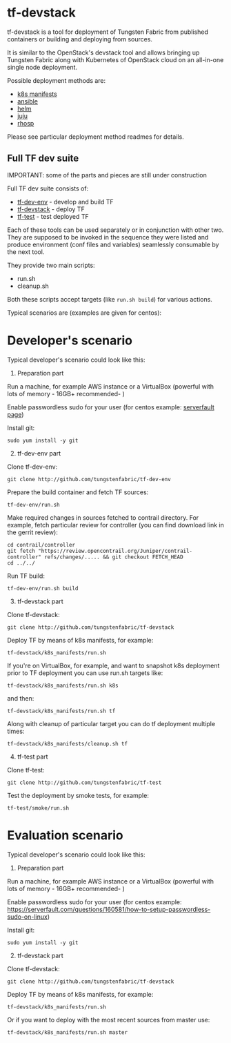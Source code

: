 # tf-devstack

tf-devstack is a tool for deployment of Tungsten Fabric from published containers or building and deploying from sources.

It is similar to the OpenStack's devstack tool and
allows bringing up Tungsten Fabric along with Kubernetes of OpenStack cloud on an all-in-one single node deployment.

Possible deployment methods are:
- [k8s manifests](https://github.com/tungstenfabric/tf-devstack/tree/master/k8s_manifests)
- [ansible](https://github.com/tungstenfabric/tf-devstack/tree/master/ansible)
- [helm](https://github.com/tungstenfabric/tf-devstack/tree/master/helm)
- [juju](https://github.com/tungstenfabric/tf-devstack/tree/master/juju)
- [rhosp](https://github.com/tungstenfabric/tf-devstack/tree/master/rhosp)

Please see particular deployment method readmes for details.

## Full TF dev suite

IMPORTANT: some of the parts and pieces are still under construction

Full TF dev suite consists of:

- [tf-dev-env](https://github.com/tungstenfabric/tf-dev-env) - develop and build TF
- [tf-devstack](https://github.com/tungstenfabric/tf-devstack) - deploy TF
- [tf-test](https://github.com/tungstenfabric/tf-test) - test deployed TF

Each of these tools can be used separately or in conjunction with other two. They are supposed to be invoked in the sequence they were listed and produce environment (conf files and variables) seamlessly consumable by the next tool.

They provide two main scripts:
- run.sh
- cleanup.sh

Both these scripts accept targets (like ``run.sh build``) for various actions.

Typical scenarios are (examples are given for centos):

# Developer's scenario

Typical developer's scenario could look like this:

1. Preparation part

Run a machine, for example AWS instance or a VirtualBox (powerful with lots of memory - 16GB+ recommended- )

Enable passwordless sudo for your user 
(for centos example: [serverfault page](https://serverfault.com/questions/160581/how-to-setup-passwordless-sudo-on-linux))

Install git:

```
sudo yum install -y git
```

2. tf-dev-env part

Clone tf-dev-env:

```
git clone http://github.com/tungstenfabric/tf-dev-env
```
Prepare the build container and fetch TF sources:

```
tf-dev-env/run.sh
```
Make required changes in sources fetched to contrail directory. For example, fetch particular review for controller (you can find download link in the gerrit review):

```
cd contrail/controller
git fetch "https://review.opencontrail.org/Juniper/contrail-controller" refs/changes/..... && git checkout FETCH_HEAD
cd ../../
```

Run TF build:

```
tf-dev-env/run.sh build
```

3. tf-devstack part

Clone tf-devstack:

```
git clone http://github.com/tungstenfabric/tf-devstack
```
Deploy TF by means of k8s manifests, for example:

```
tf-devstack/k8s_manifests/run.sh
```

If you're on VirtualBox, for example, and want to snapshot k8s deployment prior to TF deployment you can use run.sh targets like:

```
tf-devstack/k8s_manifests/run.sh k8s
```
and then:

```
tf-devstack/k8s_manifests/run.sh tf
```

Along with cleanup of particular target you can do tf deployment multiple times:

```
tf-devstack/k8s_manifests/cleanup.sh tf
```

4. tf-test part

Clone tf-test:

```
git clone http://github.com/tungstenfabric/tf-test
```

Test the deployment by smoke tests, for example:

```
tf-test/smoke/run.sh
```

# Evaluation scenario

Typical developer's scenario could look like this:

1. Preparation part

Run a machine, for example AWS instance or a VirtualBox (powerful with lots of memory - 16GB+ recommended- )

Enable passwordless sudo for your user 
(for centos example: https://serverfault.com/questions/160581/how-to-setup-passwordless-sudo-on-linux)

Install git:

```
sudo yum install -y git
```

2. tf-devstack part

Clone tf-devstack:

```
git clone http://github.com/tungstenfabric/tf-devstack
```
Deploy TF by means of k8s manifests, for example:

```
tf-devstack/k8s_manifests/run.sh
```

Or if you want to deploy with the most recent sources from master use:

```
tf-devstack/k8s_manifests/run.sh master
```

